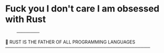 # Fuck you I don't care I am obsessed with Rust
         ──────────
🦀 RUST IS THE FATHER OF ALL PROGRAMMING LANGUAGES
──────────────────────────────────────────────
